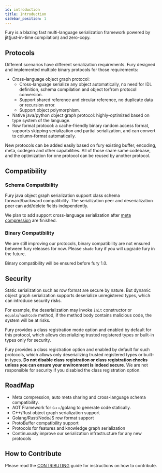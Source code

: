 ```yaml
---
id: introduction
title: Introduction
sidebar_position: 1
---
```


Fury is a blazing fast multi-language serialization framework powered by jit(just-in-time compilation) and zero-copy.

## Protocols

Different scenarios have different serialization requirements. Fury designed and implemented
multiple binary protocols for those requirements:

- Cross-language object graph protocol:
  - Cross-language serialize any object automatically, no need for IDL definition, schema compilation and object to/from protocol
    conversion.
  - Support shared reference and circular reference, no duplicate data or recursion error.
  - Support object polymorphism.
- Native java/python object graph protocol: highly-optimized based on type system of the language.
- Row format protocol: a cache-friendly binary random access format, supports skipping serialization and partial serialization,
  and can convert to column-format automatically.

New protocols can be added easily based on fury existing buffer, encoding, meta, codegen and other capabilities. All of those share same codebase, and the optimization for one protocol
can be reused by another protocol.

## Compatibility

### Schema Compatibility

Fury java object graph serialization support class schema forward/backward compatibility. The serialization peer and deserialization peer can add/delete fields independently.

We plan to add support cross-language serialization after [meta compression](https://github.com/apache/incubator-fury/issues/203) are finished.

### Binary Compatibility

We are still improving our protocols, binary compatibility are not ensured between fury releases for now. Please `shade` fury if you will upgrade fury in the future.

Binary compatibility will be ensured before fury 1.0.

## Security

Static serialization such as row format are secure by nature. But dynamic object graph serialization supports deserialize unregistered types, which can introduce security risks.

For example, the deserialization may invoke `init` constructor or `equals`/`hashCode` method, if the method body contains malicious code, the system will be at risks.

Fury provides a class registration mode option and enabled by default for this protocol, which allows deserializing trusted registered types or built-in types only for security.

Fury provides a class registration option and enabled by default for such protocols, which allows only deserializing trusted registered types or built-in types. **Do not disable class registration or class registration checks unless you can ensure your environment is indeed secure**. We are not responsible for security if you disabled the class registration option.

## RoadMap

- Meta compression, auto meta sharing and cross-language schema compatibility.
- AOT Framework for c++/golang to generate code statically.
- C++/Rust object graph serialization support
- Golang/Rust/NodeJS row format support
- ProtoBuffer compatibility support
- Protocols for features and knowledge graph serialization
- Continuously improve our serialization infrastructure for any new protocols

## How to Contribute

Please read the [CONTRIBUTING](https://github.com/apache/incubator-fury/blob/main/CONTRIBUTING.md) guide for instructions on how to contribute.
